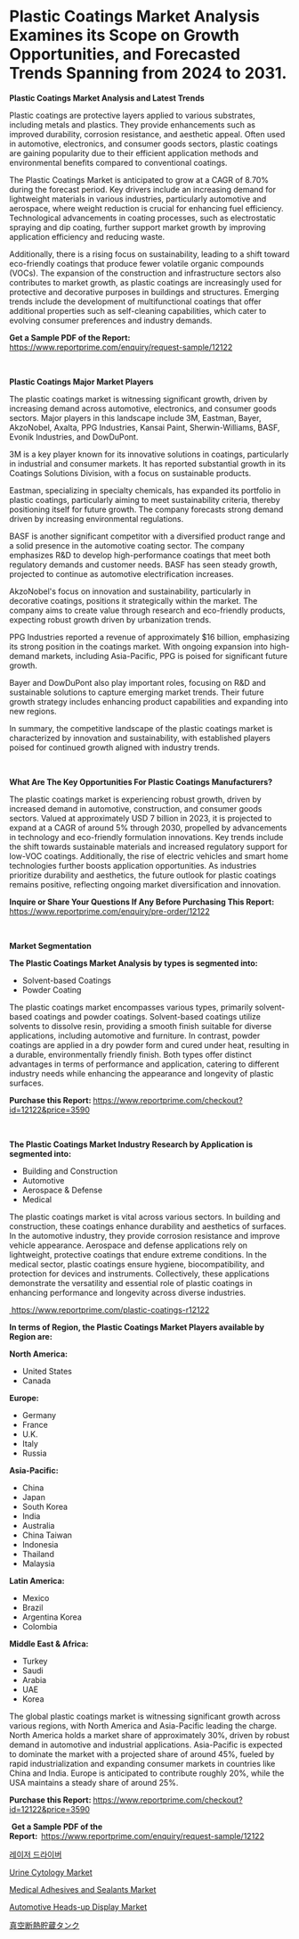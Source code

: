 <p><h1>Plastic Coatings Market Analysis Examines its Scope on Growth Opportunities, and Forecasted Trends Spanning from 2024 to 2031.</h1></p><p><strong>Plastic Coatings Market Analysis and Latest Trends</strong></p>
<p><p>Plastic coatings are protective layers applied to various substrates, including metals and plastics. They provide enhancements such as improved durability, corrosion resistance, and aesthetic appeal. Often used in automotive, electronics, and consumer goods sectors, plastic coatings are gaining popularity due to their efficient application methods and environmental benefits compared to conventional coatings.</p><p>The Plastic Coatings Market is anticipated to grow at a CAGR of 8.70% during the forecast period. Key drivers include an increasing demand for lightweight materials in various industries, particularly automotive and aerospace, where weight reduction is crucial for enhancing fuel efficiency. Technological advancements in coating processes, such as electrostatic spraying and dip coating, further support market growth by improving application efficiency and reducing waste.</p><p>Additionally, there is a rising focus on sustainability, leading to a shift toward eco-friendly coatings that produce fewer volatile organic compounds (VOCs). The expansion of the construction and infrastructure sectors also contributes to market growth, as plastic coatings are increasingly used for protective and decorative purposes in buildings and structures. Emerging trends include the development of multifunctional coatings that offer additional properties such as self-cleaning capabilities, which cater to evolving consumer preferences and industry demands.</p></p>
<p><strong>Get a Sample PDF of the Report:&nbsp;</strong> <a href="https://www.reportprime.com/enquiry/request-sample/12122">https://www.reportprime.com/enquiry/request-sample/12122</a></p>
<p>&nbsp;</p>
<p><strong>Plastic Coatings Major Market Players</strong></p>
<p><p>The plastic coatings market is witnessing significant growth, driven by increasing demand across automotive, electronics, and consumer goods sectors. Major players in this landscape include 3M, Eastman, Bayer, AkzoNobel, Axalta, PPG Industries, Kansai Paint, Sherwin-Williams, BASF, Evonik Industries, and DowDuPont.</p><p>3M is a key player known for its innovative solutions in coatings, particularly in industrial and consumer markets. It has reported substantial growth in its Coatings Solutions Division, with a focus on sustainable products.</p><p>Eastman, specializing in specialty chemicals, has expanded its portfolio in plastic coatings, particularly aiming to meet sustainability criteria, thereby positioning itself for future growth. The company forecasts strong demand driven by increasing environmental regulations.</p><p>BASF is another significant competitor with a diversified product range and a solid presence in the automotive coating sector. The company emphasizes R&D to develop high-performance coatings that meet both regulatory demands and customer needs. BASF has seen steady growth, projected to continue as automotive electrification increases.</p><p>AkzoNobel's focus on innovation and sustainability, particularly in decorative coatings, positions it strategically within the market. The company aims to create value through research and eco-friendly products, expecting robust growth driven by urbanization trends.</p><p>PPG Industries reported a revenue of approximately $16 billion, emphasizing its strong position in the coatings market. With ongoing expansion into high-demand markets, including Asia-Pacific, PPG is poised for significant future growth.</p><p>Bayer and DowDuPont also play important roles, focusing on R&D and sustainable solutions to capture emerging market trends. Their future growth strategy includes enhancing product capabilities and expanding into new regions.</p><p>In summary, the competitive landscape of the plastic coatings market is characterized by innovation and sustainability, with established players poised for continued growth aligned with industry trends.</p></p>
<p>&nbsp;</p>
<p><strong>What Are The Key Opportunities For Plastic Coatings Manufacturers?</strong></p>
<p><p>The plastic coatings market is experiencing robust growth, driven by increased demand in automotive, construction, and consumer goods sectors. Valued at approximately USD 7 billion in 2023, it is projected to expand at a CAGR of around 5% through 2030, propelled by advancements in technology and eco-friendly formulation innovations. Key trends include the shift towards sustainable materials and increased regulatory support for low-VOC coatings. Additionally, the rise of electric vehicles and smart home technologies further boosts application opportunities. As industries prioritize durability and aesthetics, the future outlook for plastic coatings remains positive, reflecting ongoing market diversification and innovation.</p></p>
<p><strong>Inquire or Share Your Questions If Any Before Purchasing This Report:</strong> <a href="https://www.reportprime.com/enquiry/pre-order/12122">https://www.reportprime.com/enquiry/pre-order/12122</a></p>
<p>&nbsp;</p>
<p><strong>Market Segmentation</strong></p>
<p><strong>The Plastic Coatings Market Analysis by types is segmented into:</strong></p>
<p><ul><li>Solvent-based Coatings</li><li>Powder Coating</li></ul></p>
<p><p>The plastic coatings market encompasses various types, primarily solvent-based coatings and powder coatings. Solvent-based coatings utilize solvents to dissolve resin, providing a smooth finish suitable for diverse applications, including automotive and furniture. In contrast, powder coatings are applied in a dry powder form and cured under heat, resulting in a durable, environmentally friendly finish. Both types offer distinct advantages in terms of performance and application, catering to different industry needs while enhancing the appearance and longevity of plastic surfaces.</p></p>
<p><strong>Purchase this Report:&nbsp;</strong><a href="https://www.reportprime.com/checkout?id=12122&price=3590">https://www.reportprime.com/checkout?id=12122&price=3590</a></p>
<p>&nbsp;</p>
<p><strong>The Plastic Coatings Market Industry Research by Application is segmented into:</strong></p>
<p><ul><li>Building and Construction</li><li>Automotive</li><li>Aerospace & Defense</li><li>Medical</li></ul></p>
<p><p>The plastic coatings market is vital across various sectors. In building and construction, these coatings enhance durability and aesthetics of surfaces. In the automotive industry, they provide corrosion resistance and improve vehicle appearance. Aerospace and defense applications rely on lightweight, protective coatings that endure extreme conditions. In the medical sector, plastic coatings ensure hygiene, biocompatibility, and protection for devices and instruments. Collectively, these applications demonstrate the versatility and essential role of plastic coatings in enhancing performance and longevity across diverse industries.</p></p>
<p><a href="https://www.reportprime.com/plastic-coatings-r12122">&nbsp;https://www.reportprime.com/plastic-coatings-r12122</a></p>
<p><strong>In terms of Region, the Plastic Coatings Market Players available by Region are:</strong></p>
<p>
    <p> <strong> North America: </strong>
        <ul>
            <li>United States</li>
            <li>Canada</li>
        </ul>
        </p> 
    <p> <strong> Europe: </strong>
        <ul>
            <li>Germany</li>
            <li>France</li>
            <li>U.K.</li>
            <li>Italy</li>
            <li>Russia</li>
        </ul>
        </p> 
    <p> <strong> Asia-Pacific: </strong>
        <ul>
            <li>China</li>
            <li>Japan</li>
            <li>South Korea</li>
            <li>India</li>
            <li>Australia</li>
            <li>China Taiwan</li>
            <li>Indonesia</li>
            <li>Thailand</li>
            <li>Malaysia</li>
        </ul>
        </p> 
    <p> <strong> Latin America: </strong>
        <ul>
            <li>Mexico</li>
            <li>Brazil</li>
            <li>Argentina Korea</li>
            <li>Colombia</li>
        </ul>
        </p> 
    <p> <strong> Middle East & Africa: </strong>
        <ul>
            <li>Turkey</li>
            <li>Saudi</li>
            <li>Arabia</li>
            <li>UAE</li>
            <li>Korea</li>
        </ul>
    </p>
    </p>
<p><p>The global plastic coatings market is witnessing significant growth across various regions, with North America and Asia-Pacific leading the charge. North America holds a market share of approximately 30%, driven by robust demand in automotive and industrial applications. Asia-Pacific is expected to dominate the market with a projected share of around 45%, fueled by rapid industrialization and expanding consumer markets in countries like China and India. Europe is anticipated to contribute roughly 20%, while the USA maintains a steady share of around 25%.</p></p>
<p><strong>Purchase this Report: </strong><a href="https://www.reportprime.com/checkout?id=12122&price=3590">https://www.reportprime.com/checkout?id=12122&price=3590</a></p>
<p>&nbsp;<strong>Get a Sample PDF of the Report:&nbsp;&nbsp;</strong><a href="https://www.reportprime.com/enquiry/request-sample/12122">https://www.reportprime.com/enquiry/request-sample/12122</a></p>
<p><strong></strong></p>
<p><p><a href="https://medium.com/@nargishussain12/%EC%A6%9D%EA%B0%80%ED%95%98%EB%8A%94-%EB%A0%88%EC%9D%B4%EC%A0%80-%EB%93%9C%EB%9D%BC%EC%9D%B4%EB%B2%84-%EC%8B%9C%EC%9E%A5-%EC%84%B9%ED%84%B0-2031%EB%85%84%EA%B9%8C%EC%A7%80%EC%9D%98-%EC%8B%9C%EC%9E%A5-%EB%B6%84%EC%84%9D-%EB%B0%8F-%EC%84%B1%EC%9E%A5-%EC%A0%84%EB%A7%9D-f9d8dabaacb7">레이저 드라이버</a></p><p><a href="https://medium.com/@trameciabutler45/pioneering-growth-analyzing-global-urine-cytology-market-dynamics-2024-2031-1398c6afe9ba">Urine Cytology Market</a></p><p><a href="https://github.com/RickHolmes3/Market-Research-Report-List-6/blob/main/medical-adhesives-and-sealants-market.md">Medical Adhesives and Sealants Market</a></p><p><a href="https://issuu.com/reportprime-2/docs/automotive-heads-up-display-market-_f5585a20311857">Automotive Heads-up Display Market</a></p><p><a href="https://medium.com/@dm15982023/%E3%82%B0%E3%83%AD%E3%83%BC%E3%83%90%E3%83%AB%E7%9C%9F%E7%A9%BA%E6%96%AD%E7%86%B1%E8%B2%AF%E8%94%B5%E3%82%BF%E3%83%B3%E3%82%AF%E5%B8%82%E5%A0%B4%E3%81%AB%E9%96%A2%E3%81%99%E3%82%8B%E6%88%A6%E7%95%A5%E7%9A%84%E5%B8%82%E5%A0%B4%E3%82%A4%E3%83%B3%E3%82%B5%E3%82%A4%E3%83%88-2024-2031-2ae3221ff6e2">真空断熱貯蔵タンク</a></p></p>